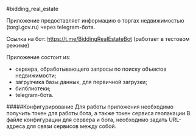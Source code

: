 #bidding_real_estate

Приложение предоставляет информацию о торгах недвижимостью (torgi.gov.ru)
через telegram-бота.

Ссылка на бот: https://t.me/BiddingRealEstateBot
(работает в тестовом режиме)

Приложение состоит из:
- сервера, обработывающего запросы по поиску объектов недвижимости;
- загрузчика базы данных, для первичной загрузки;
- билблиотеки;
- telegram-бота.

#####Конфигурирование
Для работы приложения необходимо получить токен для работы бота, а также токен сервиса 
геолакации.В файле конфигурации для сервера и бота, 
необходимо задать URL-адреса для связи сервисов между собой.